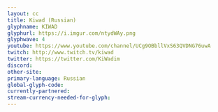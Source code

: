 ```yaml
---
layout: cc
title: Kiwad (Russian)
glyphname: KIWAD
glyphurl: https://i.imgur.com/ntydWAy.png
glyphwave: 4
youtube: https://www.youtube.com/channel/UCg9OBbllVxS63QVDNG76uwA
twitch: http://www.twitch.tv/kiwad
twitter: https://twitter.com/KiWadim
discord: 
other-site: 
primary-language: Russian
global-glyph-code: 
currently-partnered: 
stream-currency-needed-for-glyph: 
---
```


